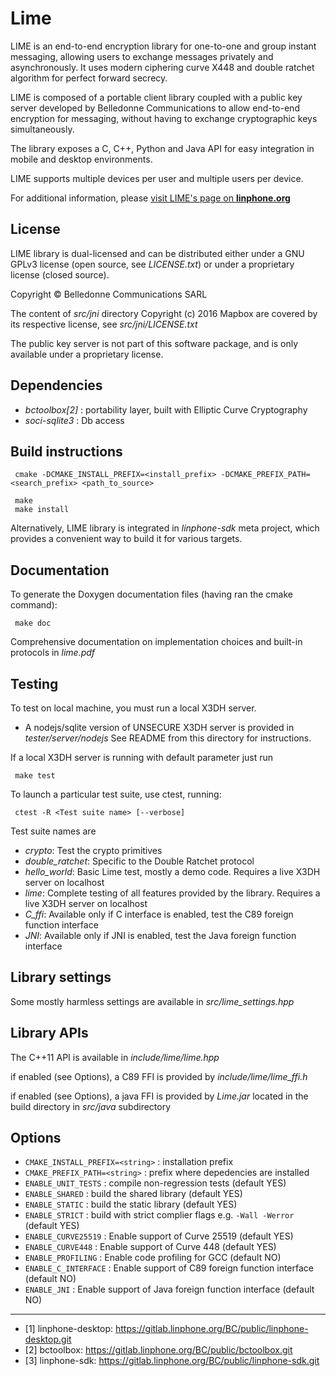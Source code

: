 Lime
=======

LIME is an end-to-end encryption library for one-to-one and group instant messaging, allowing users to exchange messages privately and asynchronously. It uses modern ciphering curve X448 and double ratchet algorithm for perfect forward secrecy.

LIME is composed of a portable client library coupled with a public key server developed by Belledonne Communications to allow end-to-end encryption for messaging, without having to exchange cryptographic keys simultaneously.

The library exposes a C, C++, Python and Java API for easy integration in mobile and desktop environments.

LIME supports multiple devices per user and multiple users per device.

For additional information, please [visit LIME's page on **linphone.org**](http://www.linphone.org/technical-corner/lime)

License
--------

LIME library is dual-licensed and can be distributed either under a GNU GPLv3 license (open source, see *LICENSE.txt*) or under a proprietary
license (closed source).

Copyright © Belledonne Communications SARL

The content of *src/jni* directory Copyright (c) 2016 Mapbox are covered by its respective license,
see *src/jni/LICENSE.txt*

The public key server is not part of this software package, and is only available under a proprietary license.

Dependencies
------------
- *bctoolbox[2]* : portability layer, built with Elliptic Curve Cryptography
- *soci-sqlite3* : Db access


Build instructions
------------------
```
 cmake -DCMAKE_INSTALL_PREFIX=<install_prefix> -DCMAKE_PREFIX_PATH=<search_prefix> <path_to_source>

 make
 make install
```

Alternatively, LIME library is integrated in *linphone-sdk* meta project, which provides a convenient way
to build it for various targets.

Documentation
-------------

To generate the Doxygen documentation files (having ran the cmake command):

```
 make doc
```

Comprehensive documentation on implementation choices and built-in protocols in *lime.pdf*


Testing
-------
To test on local machine, you must run a local X3DH server.
 - A nodejs/sqlite version of UNSECURE X3DH server is provided in *tester/server/nodejs*
 See README from this directory for instructions.

If a local X3DH server is running with default parameter just run
```
 make test
```

To launch a particular test suite, use ctest, running:
```
 ctest -R <Test suite name> [--verbose]
```

Test suite names are
- *crypto*: Test the crypto primitives
- *double_ratchet*: Specific to the Double Ratchet protocol
- *hello_world*: Basic Lime test, mostly a demo code. Requires a live X3DH server on localhost
- *lime*: Complete testing of all features provided by the library. Requires a live X3DH server on localhost
- *C_ffi*: Available only if C interface is enabled, test the C89 foreign function interface
- *JNI*: Available only if JNI is enabled, test the Java foreign function interface


Library settings
----------------
Some mostly harmless settings are available in *src/lime_settings.hpp*


Library APIs
-----------
The C++11 API is available in *include/lime/lime.hpp*

if enabled (see Options), a C89 FFI is provided by *include/lime/lime_ffi.h*

if enabled (see Options), a java FFI is provided by *Lime.jar* located in the build directory in *src/java* subdirectory


Options
-------

- `CMAKE_INSTALL_PREFIX=<string>` : installation prefix
- `CMAKE_PREFIX_PATH=<string>`    : prefix where depedencies are installed
- `ENABLE_UNIT_TESTS`             : compile non-regression tests (default YES)
- `ENABLE_SHARED`                 : build the shared library (default YES)
- `ENABLE_STATIC`                 : build the static library (default YES)
- `ENABLE_STRICT`                 : build with strict complier flags e.g. `-Wall -Werror` (default YES)
- `ENABLE_CURVE25519`             : Enable support of Curve 25519 (default YES)
- `ENABLE_CURVE448`               : Enable support of Curve 448 (default YES)
- `ENABLE_PROFILING`              : Enable code profiling for GCC (default NO)
- `ENABLE_C_INTERFACE`            : Enable support of C89 foreign function interface (default NO)
- `ENABLE_JNI`                    : Enable support of Java foreign function interface (default NO)

------------------

- [1] linphone-desktop: https://gitlab.linphone.org/BC/public/linphone-desktop.git
- [2] bctoolbox: https://gitlab.linphone.org/BC/public/bctoolbox.git
- [3] linphone-sdk: https://gitlab.linphone.org/BC/public/linphone-sdk.git
